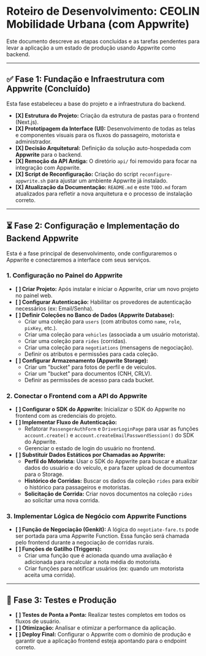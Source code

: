 # Roteiro de Desenvolvimento: CEOLIN Mobilidade Urbana (com Appwrite)

Este documento descreve as etapas concluídas e as tarefas pendentes para levar a aplicação a um estado de produção usando Appwrite como backend.

---

## ✅ Fase 1: Fundação e Infraestrutura com Appwrite (Concluído)

Esta fase estabeleceu a base do projeto e a infraestrutura do backend.

-   **[X] Estrutura do Projeto:** Criação da estrutura de pastas para o frontend (Next.js).
-   **[X] Prototipagem da Interface (UI):** Desenvolvimento de todas as telas e componentes visuais para os fluxos do passageiro, motorista e administrador.
-   **[X] Decisão Arquitetural:** Definição da solução auto-hospedada com **Appwrite** para o backend.
-   **[X] Remoção da API Antiga:** O diretório `api/` foi removido para focar na integração com Appwrite.
-   **[X] Script de Reconfiguração:** Criação do script `reconfigure-appwrite.sh` para ajustar um ambiente Appwrite já instalado.
-   **[X] Atualização da Documentação:** `README.md` e este `TODO.md` foram atualizados para refletir a nova arquitetura e o processo de instalação correto.

---

## ⏳ Fase 2: Configuração e Implementação do Backend Appwrite

Esta é a fase principal de desenvolvimento, onde configuraremos o Appwrite e conectaremos a interface com seus serviços.

### 1. Configuração no Painel do Appwrite
-   **[ ] Criar Projeto:** Após instalar e iniciar o Appwrite, criar um novo projeto no painel web.
-   **[ ] Configurar Autenticação:** Habilitar os provedores de autenticação necessários (ex: Email/Senha).
-   **[ ] Definir Coleções no Banco de Dados (Appwrite Database):**
    -   Criar uma coleção para `users` (com atributos como `name`, `role`, `pixKey`, etc.).
    -   Criar uma coleção para `vehicles` (associada a um usuário motorista).
    -   Criar uma coleção para `rides` (corridas).
    -   Criar uma coleção para `negotiations` (mensagens de negociação).
    -   Definir os atributos e permissões para cada coleção.
-   **[ ] Configurar Armazenamento (Appwrite Storage):**
    -   Criar um "bucket" para fotos de perfil e de veículos.
    -   Criar um "bucket" para documentos (CNH, CRLV).
    -   Definir as permissões de acesso para cada bucket.

### 2. Conectar o Frontend com a API do Appwrite
-   **[ ] Configurar o SDK do Appwrite:** Inicializar o SDK do Appwrite no frontend com as credenciais do projeto.
-   **[ ] Implementar Fluxo de Autenticação:**
    -   Refatorar `PassengerAuthForm` e `DriverLoginPage` para usar as funções `account.create()` e `account.createEmailPasswordSession()` do SDK do Appwrite.
    -   Gerenciar o estado de login do usuário no frontend.
-   **[ ] Substituir Dados Estáticos por Chamadas ao Appwrite:**
    -   **Perfil do Motorista:** Usar o SDK do Appwrite para buscar e atualizar dados do usuário e do veículo, e para fazer upload de documentos para o Storage.
    -   **Histórico de Corridas:** Buscar os dados da coleção `rides` para exibir o histórico para passageiros e motoristas.
    -   **Solicitação de Corrida:** Criar novos documentos na coleção `rides` ao solicitar uma nova corrida.

### 3. Implementar Lógica de Negócio com Appwrite Functions
-   **[ ] Função de Negociação (Genkit):** A lógica do `negotiate-fare.ts` pode ser portada para uma Appwrite Function. Essa função será chamada pelo frontend durante a negociação de corridas rurais.
-   **[ ] Funções de Gatilho (Triggers):**
    -   Criar uma função que é acionada quando uma avaliação é adicionada para recalcular a nota média do motorista.
    -   Criar funções para notificar usuários (ex: quando um motorista aceita uma corrida).

---

## 🚀 Fase 3: Testes e Produção

-   **[ ] Testes de Ponta a Ponta:** Realizar testes completos em todos os fluxos de usuário.
-   **[ ] Otimização:** Analisar e otimizar a performance da aplicação.
-   **[ ] Deploy Final:** Configurar o Appwrite com o domínio de produção e garantir que a aplicação frontend esteja apontando para o endpoint correto.
